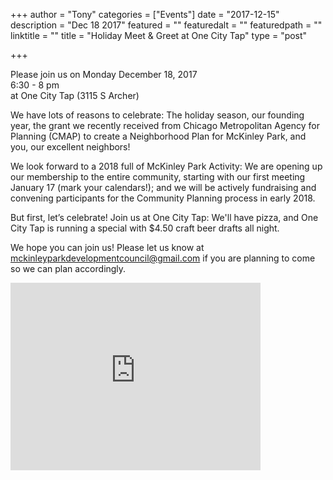 
+++
author = "Tony"
categories = ["Events"]
date = "2017-12-15"
description = "Dec 18 2017"
featured = ""
featuredalt = ""
featuredpath = ""
linktitle = ""
title = "Holiday Meet & Greet at One City Tap"
type = "post"

+++

Please join us on Monday December 18, 2017
</br>6:30 - 8 pm 
</br>at One City Tap (3115 S Archer)

We have lots of reasons to celebrate: The holiday season, our founding year, the grant we recently received from Chicago Metropolitan Agency for Planning (CMAP) to create a Neighborhood Plan for McKinley Park, and you, our excellent neighbors!

We look forward to a 2018 full of McKinley Park Activity: We are opening up our membership to the entire community, starting with our first meeting January 17 (mark your calendars!); and we will be actively fundraising and convening participants for the Community Planning process in early 2018.  

But first, let’s celebrate! Join us at One City Tap: We'll have pizza, and One City Tap is running a special with $4.50 craft beer drafts all night. 

We hope you can join us! Please let us know at <a href="mailto:mckinleyparkdevelopmentcouncil@gmail.com?Subject=OneCity%20RSVP" target="_top"> mckinleyparkdevelopmentcouncil@gmail.com</a> if you are planning to come so we can plan accordingly. 

<iframe src="https://www.google.com/maps/embed?pb=!1m14!1m8!1m3!1d11890.314664104499!2d-87.666049!3d41.83737!3m2!1i1024!2i768!4f13.1!3m3!1m2!1s0x0%3A0x432dcc2110875b5f!2sOne+City+Tap!5e0!3m2!1sen!2sus!4v1513441568394" width="400" height="300" frameborder="0" style="border:0" allowfullscreen></iframe>
